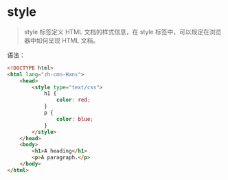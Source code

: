 # style

> style 标签定义 HTML 文档的样式信息，在 style 标签中，可以规定在浏览器中如何呈现 HTML 文档。

语法：

```html
<!DOCTYPE html>
<html lang="zh-cmn-Hans">
    <head>
        <style type="text/css">
            h1 {
                color: red;
            }
            p {
                color: blue;
            }
        </style>
    </head>
    <body>
        <h1>A heading</h1>
        <p>A paragraph.</p>
    </body>
</html>
```